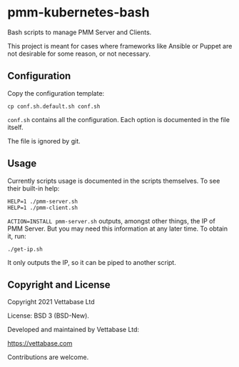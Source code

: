 # pmm-kubernetes-bash

Bash scripts to manage PMM Server and Clients.

This project is meant for cases where frameworks like Ansible or Puppet
are not desirable for some reason, or not necessary.


## Configuration

Copy the configuration template:

```
cp conf.sh.default.sh conf.sh
```

`conf.sh` contains all the configuration. Each option is documented in the file itself.

The file is ignored by git.


## Usage

Currently scripts usage is documented in the scripts themselves.
To see their built-in help:

```
HELP=1 ./pmm-server.sh
HELP=1 ./pmm-client.sh
```

`ACTION=INSTALL pmm-server.sh`  outputs, amongst other things, the IP of PMM Server.
But you may need this information at any later time. To obtain it, run:

```
./get-ip.sh
```

It only outputs the IP, so it can be piped to another script.


## Copyright and License

Copyright  2021  Vettabase Ltd

License: BSD 3 (BSD-New).

Developed and maintained by Vettabase Ltd:

https://vettabase.com

Contributions are welcome.

